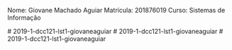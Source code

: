 Nome: Giovane Machado Aguiar
Matrícula: 201876019
Curso: Sistemas de Informação


#   2 0 1 9 - 1 - d c c 1 2 1 - l s t 1 - g i o v a n e a g u i a r  
 #   2 0 1 9 - 1 - d c c 1 2 1 - l s t 1 - g i o v a n e a g u i a r  
 #   2 0 1 9 - 1 - d c c 1 2 1 - l s t 1 - g i o v a n e a g u i a r  
 